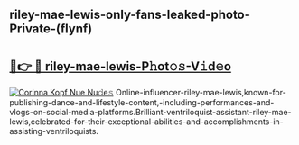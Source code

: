 ## riley-mae-lewis-only-fans​-leaked-photo​-Private-(flynf)


# <h2><a href="https://mediaupload.pro?title=riley-mae-lewis&ref=git">🔗👉 🔴 riley-mae-lewis-P𝚑ot𝚘𝚜-V𝚒d𝚎o</a></h2>

[![Corinna Kopf Nue Nu𝚍e𝚜](https://i.imgur.com/0qMVB7G.gif)](https://mediaupload.pro?title=riley-mae-lewis&ref=git)
Online-influencer-riley-mae-lewis,known-for-publishing-dance-and-lifestyle-content,-including-performances-and-vlogs-on-social-media-platforms.Brilliant-ventriloquist-assistant-riley-mae-lewis,celebrated-for-their-exceptional-abilities-and-accomplishments-in-assisting-ventriloquists.  